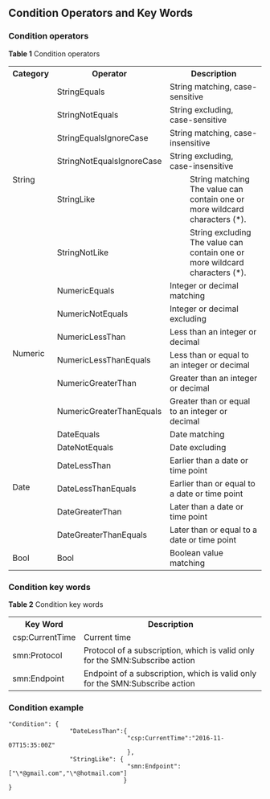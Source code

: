 ## Condition Operators and Key Words

### Condition operators

**Table 1** Condition operators
	<table>
    <tr>
       <th>Category</th>
       <th>Operator</th> 
	   <th>Description</th>
     </tr>
     <tr>
         <td rowspan = "6">String</td>
         <td>StringEquals</td>
		 <td>String matching, case-sensitive </td>
     </tr>
     <tr>
         <td>StringNotEquals </td>
		 <td>String excluding, case-sensitive </td>
     </tr>
	<tr>
         <td>StringEqualsIgnoreCase  </td>
		 <td>String matching, case-insensitive </td>
     </tr>
	<tr>
         <td>StringNotEqualsIgnoreCase</td>
		 <td>String excluding, case-insensitive </td>
     </tr>
	<tr>
         <td>StringLike  </td>
		 <td><dd>String matching</dd><dd>The value can contain one or more wildcard characters (\*). </dd></td>
     </tr>
	<tr>
         <td>StringNotLike </td>
		 <td><dd>String excluding</dd><dd>The value can contain one or more wildcard characters (\*). </dd></td>
     </tr>
	<tr>
         <td rowspan = "6">Numeric</td>
         <td>NumericEquals</td>
		 <td>Integer or decimal matching </td>
     </tr>
     <tr>
         <td>NumericNotEquals </td>
		 <td>Integer or decimal excluding </td>
     </tr>
	<tr>
         <td> NumericLessThan </td>
		 <td>Less than an integer or decimal </td>
     </tr>
	<tr>
         <td>NumericLessThanEquals </td>
		 <td>Less than or equal to an integer or decimal </td>
     </tr>
	<tr>
         <td>NumericGreaterThan </td>
		 <td>Greater than an integer or decimal</td>
     </tr>
	<tr>
         <td>NumericGreaterThanEquals</td>
		 <td>Greater than or equal to an integer or decimal </td>
     </tr>
	<tr>
         <td rowspan = "6">Date</td>
         <td>DateEquals</td>
		 <td>Date matching </td>
     </tr>
     <tr>
         <td>DateNotEquals </td>
		 <td>Date excluding </td>
     </tr>
	<tr>
         <td>DateLessThan</td>
		 <td>Earlier than a date or time point  </td>
     </tr>
	<tr>
         <td>DateLessThanEquals</td>
		 <td>Earlier than or equal to a date or time point</td>
     </tr>
	<tr>
         <td>DateGreaterThan   </td>
		 <td>Later than a date or time point</td>
     </tr>
	<tr>
         <td>DateGreaterThanEquals</td>
		 <td>Later than or equal to a date or time point</td>
     </tr>
     <tr>
         <td>Bool</td>
         <td>Bool</td>
		 <td>Boolean value matching</td>
     </tr>
     </table>   

### Condition key words

**Table 2** Condition key words
	<table>
    <tr>
       <th>Key Word </th>
       <th>Description</th>
     </tr>
     <tr>
         <td>csp:CurrentTime</td>
         <td>Current time</td>
     </tr>
     <tr>
         <td>smn:Protocol</td>
         <td>Protocol of a subscription, which is valid only for the SMN:Subscribe action</td>
     </tr>
     <tr>
         <td>smn:Endpoint </td>
         <td>Endpoint of a subscription, which is valid only for the SMN:Subscribe action</td>
     </tr>
     </table>   

### Condition example

    "Condition": {
				     "DateLessThan":{
								     "csp:CurrentTime":"2016-11-07T15:35:00Z"
								     },
				     "StringLike": {
								     "smn:Endpoint":["\*@gmail.com","\*@hotmail.com"]
								    }
    }
    
